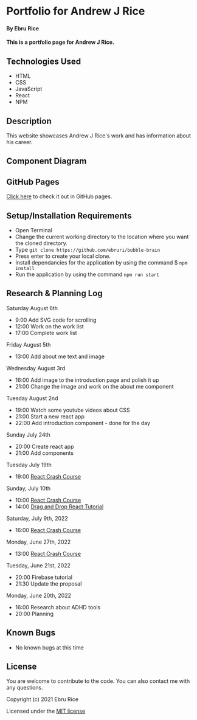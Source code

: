 # Portfolio for Andrew J Rice

#### By Ebru Rice

#### This is a portfolio page for Andrew J Rice.

## Technologies Used

* HTML
* CSS
* JavaScript
* React
* NPM

## Description
This website showcases Andrew J Rice's work and has information about his career. 


## Component Diagram


## GitHub Pages

[Click here](https://ebruri.github.io/ajr-portfolio) to check it out in GitHub pages.

## Setup/Installation Requirements

* Open Terminal
* Change the current working directory to the location where you want the cloned directory.
* Type ``git clone https://github.com/ebruri/bubble-brain``
* Press enter to create your local clone.
* Install dependancies for the application by using the command $ ``npm install``
* Run the application by using the command ``npm run start``

## Research & Planning Log

Saturday August 6th
* 9:00 Add SVG code for scrolling
* 12:00 Work on the work list
* 17:00 Complete work list

Friday August 5th
* 13:00 Add about me text and image  

Wednesday August 3rd
* 16:00 Add image to the introduction page and polish it up
* 21:00 Change the image and work on the about me component

Tuesday August 2nd
* 19:00 Watch some youtube videos about CSS
* 21:00 Start a new react app
* 22:00 Add introduction component - done for the day

Sunday July 24th
* 20:00 Create react app
* 21:00 Add components

Tuesday July 19th
* 19:00 [React Crash Course](https://www.youtube.com/watch?v=Dorf8i6lCuk&ab_channel=Academind)

Sunday, July 10th
* 10:00 [React Crash Course](https://www.youtube.com/watch?v=Dorf8i6lCuk&ab_channel=Academind)
* 14:00 [Drag and Drop React Tutorial](https://www.youtube.com/watch?v=4bzJrEETW4w)

Saturday, July 9th, 2022
* 16:00 [React Crash Course](https://www.youtube.com/watch?v=Dorf8i6lCuk&ab_channel=Academind)

Monday, June 27th, 2022
* 13:00 [React Crash Course](https://www.youtube.com/watch?v=Dorf8i6lCuk&ab_channel=Academind)

Tuesday, June 21st, 2022
* 20:00 Firebase tutorial
* 21:30 Update the proposal 

Monday, June 20th, 2022
* 16:00 Research about ADHD tools 
* 20:00 Planning 

## Known Bugs

* No known bugs at this time

## License

You are welcome to contribute to the code. You can also contact me with any questions.

Copyright (c) 2021 Ebru Rice

Licensed under the [MIT license](license.txt)